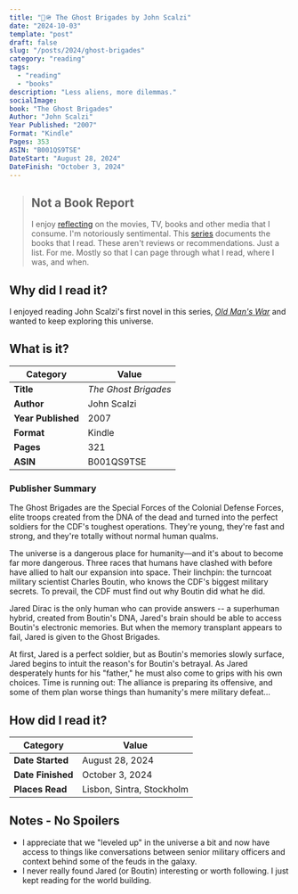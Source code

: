 ```yaml
---
title: "👻🪖 The Ghost Brigades by John Scalzi"
date: "2024-10-03"
template: "post"
draft: false
slug: "/posts/2024/ghost-brigades"
category: "reading"
tags:
  - "reading"
  - "books"
description: "Less aliens, more dilemmas."
socialImage:
book: "The Ghost Brigades"
Author: "John Scalzi"
Year Published: "2007"
Format: "Kindle"
Pages: 353
ASIN: "B001QS9TSE"
DateStart: "August 28, 2024"
DateFinish: "October 3, 2024"
---
```


> ## Not a Book Report
> I enjoy [reflecting](https://blog.samrhea.com/posts/2019/analyze-media-habits) on the movies, TV, books and other media that I consume. I'm notoriously sentimental. This [series](https://blog.samrhea.com/category/reading) documents the books that I read. These aren't reviews or recommendations. Just a list. For me. Mostly so that I can page through what I read, where I was, and when.

## Why did I read it?
I enjoyed reading John Scalzi's first novel in this series, [_Old Man's War_](https://blog.samrhea.com/posts/2024/old-mans-war/) and wanted to keep exploring this universe.

## What is it?
|Category|Value|
|---|---|
|**Title**|*The Ghost Brigades*|
|**Author**|John Scalzi|
|**Year Published**|2007|
|**Format**|Kindle|
|**Pages**|321|
|**ASIN**|B001QS9TSE|

### Publisher Summary

The Ghost Brigades are the Special Forces of the Colonial Defense Forces, elite troops created from the DNA of the dead and turned into the perfect soldiers for the CDF's toughest operations. They're young, they're fast and strong, and they're totally without normal human qualms.

The universe is a dangerous place for humanity—and it's about to become far more dangerous. Three races that humans have clashed with before have allied to halt our expansion into space. Their linchpin: the turncoat military scientist Charles Boutin, who knows the CDF's biggest military secrets. To prevail, the CDF must find out why Boutin did what he did.

Jared Dirac is the only human who can provide answers -- a superhuman hybrid, created from Boutin's DNA, Jared's brain should be able to access Boutin's electronic memories. But when the memory transplant appears to fail, Jared is given to the Ghost Brigades.

At first, Jared is a perfect soldier, but as Boutin's memories slowly surface, Jared begins to intuit the reason's for Boutin's betrayal. As Jared desperately hunts for his "father," he must also come to grips with his own choices. Time is running out: The alliance is preparing its offensive, and some of them plan worse things than humanity's mere military defeat…

## How did I read it?
|Category|Value|
|---|---|
|**Date Started**|August 28, 2024|
|**Date Finished**|October 3, 2024|
|**Places Read**|Lisbon, Sintra, Stockholm|

## Notes - No Spoilers
* I appreciate that we "leveled up" in the universe a bit and now have access to things like conversations between senior military officers and context behind some of the feuds in the galaxy.
* I never really found Jared (or Boutin) interesting or worth following. I just kept reading for the world building.